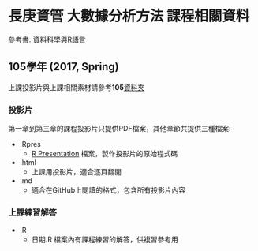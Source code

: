 # 長庚資管 大數據分析方法 課程相關資料

參考書: [資料科學與R語言](http://yijutseng.github.io/DataScienceRBook/)

## 105學年 (2017, Spring)

上課投影片與上課相關素材請參考**105**[資料夾](https://github.com/CGUIM-BigDataAnalysis/BigDataCGUIM/tree/master/105)


### 投影片
第一章到第三章的課程投影片只提供PDF檔案，其他章節共提供三種檔案:

- .Rpres
    - [R Presentation](https://support.rstudio.com/hc/en-us/sections/200130218-R-Presentations) 檔案，製作投影片的原始程式碼
- .html
    - 上課用投影片，適合逐頁翻閱
- .md
    - 適合在GitHub上閱讀的格式，包含所有投影片內容

### 上課練習解答

- .R
    - 日期.R 檔案內有課程練習的解答，供複習參考用
